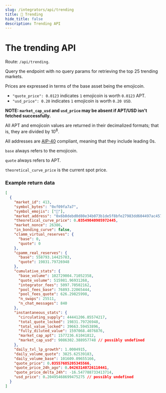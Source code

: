 ```yaml
---
slug: /integrators/api/trending
title: 📱 Trending
hide_title: false
description: Trending API
---
```


# The trending API

Route: `/api/trending`.

Query the endpoint with no query params for retrieving the top 25 trending
markets.

Prices are expressed in terms of the base asset being the emojicoin.
  - `"quote_price": 0.0123` indicates `1` emojicoin is worth `0.0123` APT.
  - `"usd_price": 0.20` indicates `1` emojicoin is worth `0.20 USD`.

**NOTE: `market_cap_usd` and `usd_price` may be absent if APT/USD isn't fetched successfully.**

All APT and emojicoin values are returned in their decimalized formats; that
is, they are divided by $10^8$.

All addresses are [AIP-40] compliant, meaning that they include leading 0s.

`base` always refers to the emojicoin.

`quote` always refers to APT.

`theoretical_curve_price` is the current spot price.

### Example return data

<!-- markdownlint-disable MD013 -->

```json
[
  {
    "market_id": 413,
    "symbol_bytes": "0xf09fa7a7",
    "symbol_emojis": ["🧧"],
    "market_address": "0x6b0debd0d80e34b073b1de5f8bfe27983dd604497ac457fb082844894a3e548d",
    "theoretical_curve_price": 0.03549040905972445,
    "market_nonce": 26386,
    "in_bonding_curve": false,
    "clamm_virtual_reserves": {
      "base": 0,
      "quote": 0
    },
    "cpamm_real_reserves": {
      "base": 558793.14425783,
      "quote": 19831.79726948
    },
    "cumulative_stats": {
      "base_volume": 102729004.71052358,
      "quote_volume": 515981.96931268,
      "integrator_fees": 5097.70502162,
      "pool_fees_base": 76893.22065444,
      "pool_fees_quote": 626.29825998,
      "n_swaps": 25511,
      "n_chat_messages": 840
    },
    "instantaneous_stats": {
      "circulating_supply": 44441206.85574217,
      "total_quote_locked": 19831.79726948,
      "total_value_locked": 39663.59453896,
      "fully_diluted_value": 1597068.4076876,
      "market_cap_apt": 1577236.61041812,
      "market_cap_usd": 9086302.388957748 // possibly undefined
    },
    "daily_tvl_lp_growth": 1.0004915,
    "daily_volume_quote": 3825.62539183,
    "daily_volume_base": 101609.09655166,
    "quote_price": 0.03557685205345566,
    "quote_price_24h_ago": 0.04263140726110441,
    "quote_price_delta_24h": -16.547788733413714,
    "usd_price": 0.20495468699475275 // possibly undefined
  }
]
```

<!-- markdownlint-enable MD013 -->

[AIP-40]: https://github.com/aptos-foundation/AIPs/blob/fa86194b1bd617f7f7f747c5d962b9039286f689/aips/aip-40.md
